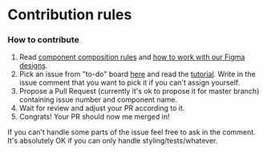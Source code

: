 
# Contribution rules

### How to contribute

1. Read [component composition rules](./docs/component-rules.md) and [how to work with our Figma designs](https://github.com/DivanteLtd/storefront-ui/blob/master/docs/working-with-designs.md).
2. Pick an issue from "to-do" board [here](https://github.com/DivanteLtd/storefront-ui/projects/1) and read the [tutorial](https://github.com/DivanteLtd/storefront-ui/blob/master/docs/creating-new-component.md). Write in the issue comment that you want to pick it if you can't assign yourself.
3. Propose a Pull Request (currently it's ok to propose it for master branch) containing issue number and component name.
4. Wait for review and adjust your PR according to it.
5. Congrats! Your PR should now me merged in!


If you can't handle some parts of the issue feel free to ask in the comment. It's absolutely OK if you can only handle styling/tests/whatever. 
